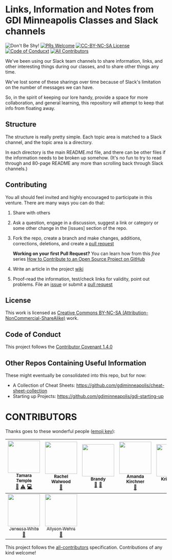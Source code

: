 # Links, Information and Notes from GDI Minneapolis Classes and Slack channels
![Don't Be Shy!](https://img.shields.io/badge/GDI-Don't%20Be%20Shy!-f95a61.svg)
[![PRs Welcome](https://img.shields.io/badge/PRs-welcome-brightgreen.svg?style=flat-square)](http://makeapullrequest.com)
[![CC-BY-NC-SA License](https://img.shields.io/badge/license-CC--BY--NC--SA-blue.svg)](LICENSE.md)
[![Code of Conducxt](https://img.shields.io/badge/Code%20of-Conduct-ff69b4.svg)](ContributorCovenant.md)
[![All Contributors](https://img.shields.io/badge/all_contributors-9-orange.svg?style=flat-square)](#contributors)


We've been using our Slack team channels to share information, links,
and other interesting things during our classes, and to share other
things any time.

We've lost some of these sharings over time because of Slack's
limitation on the number of messages we can have.

So, in the spirit of keeping our lore handy, provide a space for more
collaboration, and general learning, this repository will attempt to
keep that info from floating away.

## Structure

The structure is really pretty simple. Each topic area is matched to a
Slack channel, and the topic area is a directory.

In each directory is the main README.md file, and there can be other
files if the information needs to be broken up somehow. (It's no fun
to try to read through and 80-page README any more than scrolling back
through Slack channels.)

## Contributing

You all should feel invited and highly encouraged to participate in
this venture. There are many ways you can do that:

1. Share with others

2. Ask a question, engage in a discussion, suggest a link or category
   or some other change in
   the
   [issues]
   section of the repo.

3. Fork the repo, create a branch and make changes, additions,
   corrections, deletions, and create
   a
   [pull request]

   **Working on your first Pull Request?** You can learn how from this *free* series [How to Contribute to an Open Source Project on GitHub](https://egghead.io/series/how-to-contribute-to-an-open-source-project-on-github)

4. Write an article in the
   project
   [wiki]

5. Proof-read the information, test/check links for validity, point
   out problems. File an [issue] or submit a [pull request]

[issue]: https://github.com/gdiminneapolis/LinksInfoNotes/issues "File an Issue"
[pull request]: https://github.com/gdiminneapolis/LinksInfoNotes/pulls "Pull requests"
[wiki]: https://github.com/gdiminneapolis/LinksInfoNotes/wiki "Wiki"

## License

This work is licensed as [Creative Commons BY-NC-SA
(Attribution-NonCommercial-ShareAlike)](https://creativecommons.org/licenses/by-nc-sa/4.0/) work.

## Code of Conduct

This project follows
the
[Contributor Covenant 1.4.0](http://contributor-covenant.org/version/1/4/)


## Other Repos Containing Useful Information

These might eventually be consolidated into this repo, but for now:

* A Collection of Cheat Sheets: <https://github.com/gdiminneapolis/cheat-sheet-collection>
* Starting up Projects: <https://github.com/gdiminneapolis/gdi-starting-up>

# CONTRIBUTORS

Thanks goes to these wonderful people ([emoji key](https://github.com/kentcdodds/all-contributors#emoji-key)):

<!-- ALL-CONTRIBUTORS-LIST:START - Do not remove or modify this section -->
| [<img src="https://avatars3.githubusercontent.com/u/363583?v=4" width="100px;"/><br /><sub>Tamara Temple</sub>](http://tamouse.org)<br />[📖](https://github.com/gdiminneapolis/LinksInfoNotes/commits?author=tamouse "Documentation") [⚠️](https://github.com/gdiminneapolis/LinksInfoNotes/commits?author=tamouse "Tests") [💻](https://github.com/gdiminneapolis/LinksInfoNotes/commits?author=tamouse "Code") | [<img src="https://avatars1.githubusercontent.com/u/15892669?v=4" width="100px;"/><br /><sub>Rachel Walwood</sub>](http://rachelwalwood.com)<br />[📢](#talk-walwoodr "Talks") | [<img src="https://avatars3.githubusercontent.com/u/22696619?v=4" width="100px;"/><br /><sub>Brandy</sub>](https://github.com/churchbcp)<br />[🐛](https://github.com/gdiminneapolis/LinksInfoNotes/issues?q=author%3Achurchbcp "Bug reports") [📢](#talk-churchbcp "Talks") | [<img src="https://avatars1.githubusercontent.com/u/25570110?v=4" width="100px;"/><br /><sub>Amanda Kirchner</sub>](https://github.com/geekyBrewster)<br />[📢](#talk-geekyBrewster "Talks") | [<img src="https://avatars1.githubusercontent.com/u/25726422?v=4" width="100px;"/><br /><sub>Kris Erdahl</sub>](https://github.com/KrisErdahl)<br />[📢](#talk-KrisErdahl "Talks") | [<img src="https://avatars0.githubusercontent.com/u/12141607?v=4" width="100px;"/><br /><sub>agebhardt</sub>](https://github.com/agebhardt)<br />[📢](#talk-agebhardt "Talks") | [<img src="https://avatars3.githubusercontent.com/u/14183660?v=4" width="100px;"/><br /><sub>Shalanah Dawson</sub>](http://shalanah.com)<br />[📢](#talk-shalanah "Talks") |
| :---: | :---: | :---: | :---: | :---: | :---: | :---: |
| [<img src="https://avatars2.githubusercontent.com/u/20973273?v=4" width="100px;"/><br /><sub>Jenessa White</sub>](http://jenessawhite.com)<br />[📢](#talk-jenessawhite "Talks") | [<img src="https://avatars2.githubusercontent.com/u/12348696?v=4" width="100px;"/><br /><sub>Allyson Wehrs</sub>](https://github.com/strvenxy)<br />[📢](#talk-strvenxy "Talks") |
<!-- ALL-CONTRIBUTORS-LIST:END -->

This project follows
the [all-contributors](https://github.com/kentcdodds/all-contributors)
specification. Contributions of any kind welcome!

